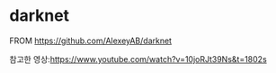 # darknet

FROM https://github.com/AlexeyAB/darknet

참고한 영상:https://www.youtube.com/watch?v=10joRJt39Ns&t=1802s



